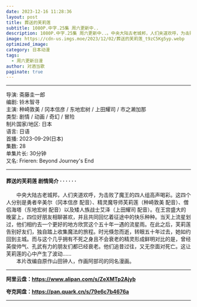 ```yaml
---
date: 2023-12-16 11:28:36
layout: post
title: 葬送的芙莉莲
subtitle: 1080P.中字.25集 周六更新中..
description: 1080P.中字.25集 周六更新中..。中央大陆古老城邦，人们夹道欢呼，为击败了魔王的四人组高声喝彩。这四个人分别是勇者辛美尔、精灵魔导师芙莉莲、僧侣海塔以及矮人族战士艾泽。在王宫盛大的晚宴上，四位好朋友相聊甚欢...
image: https://cdn-us.imgs.moe/2023/12/02/葬送的芙莉莲_t9zC5Kg5yp.webp
optimized_image: 
category: 日本动漫
tags:
  - 周六更新日漫
author: 对酒当歌
paginate: true
---
```



---

导演: 斋藤圭一郎  
编剧: 铃木智寻  
主演: 种崎敦美 / 冈本信彦 / 东地宏树 / 上田耀司 / 市之濑加那  
类型: 剧情 / 动画 / 奇幻 / 冒险  
制片国家/地区: 日本  
语言: 日语  
首播: 2023-09-29(日本)  
集数: 28  
单集片长: 30分钟  
又名: Frieren: Beyond Journey's End  

---

#### 葬送的芙莉莲 剧情简介 · · · · · ·

　　中央大陆古老城邦，人们夹道欢呼，为击败了魔王的四人组高声喝彩。这四个人分别是勇者辛美尔（冈本信彦 配音）、精灵魔导师芙莉莲（种崎敦美 配音）、僧侣海塔（东地宏树 配音）以及矮人族战士艾泽（上田耀司 配音）。在王宫盛大的晚宴上，四位好朋友相聊甚欢，并且共同回忆着征途中的快乐种种。当天上流星划过，他们相约去一个更好的地方欣赏这个五十年一遇的流星雨。在此之后，芙莉莲告别好友们，独自踏上收集魔法的旅程。时光倏忽而逝，转眼五十年过去，她如约回到主城。而与这个几乎拥有不死之身且不会衰老的精灵形成鲜明对比的是，曾经英俊帅气、孔武有力的朋友们都已经衰老。他们追昔过往，又无奈面对死亡。这让芙莉莲的心中产生了波动……  
　　本片改编自原作山田钟人，作画阿部司的同名漫画。

---

**阿里云盘：<https://www.alipan.com/s/ZeXMTp2Ajyb>**

**夸克网盘：<https://pan.quark.cn/s/79e6c7b4676a>**

---
